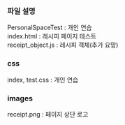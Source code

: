 <h3>파일 설명</h3>
PersonalSpaceTest : 개인 연습<br>
index.html : 레시피 페이지 테스트<br>
receipt_object.js : 레시피 객체(추가 요망)<br>

<h3>css</h3>
index, test.css : 개인 연습<br>

<h3>images</h3>
receipt.png : 페이지 상단 로고
